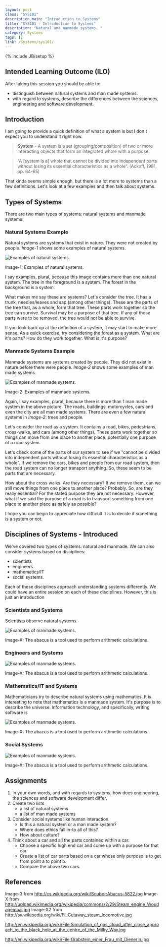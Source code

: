 ```yaml
---
layout: post
class: "SYS101"
description_main: "Introduction to Systems"
title: "SYS101 - Introduction to Systems"
description: "Natural and manmade systems. "
category: Systems
tags: []
link: /Systems/sys101/
---
```

{% include JB/setup %}

## Intended Learning Outcome (ILO)

After taking this session you should be able to:

- distinguish between natural systems and man made systems.
- with regard to systems, describe the differences between the sciences, engineering and software development.

## Introduction

I am going to provide a quick definition of what a system is but I don't expect you to understand it right now.

> **System** - A system is a set (grouping/composition) of two or more interacting objects that form an integrated whole with a purpose.

> “A \[system is a\] whole that cannot be divided into independent parts without losing its essential characteristics as a whole”. (Ackoff, 1981, pp. 64-65)

That kinda seems simple enough, but there is a lot more to systems than a few definitions. Let's look at a few examples and then talk about systems.

## Types of Systems

There are two main types of systems: natural systems and manmade systems.

### Natural Systems Example

Natural systems are systems that exist in nature. They were not created by people. *Image-1* shows some examples of natural systems.

<div class="figure">
<p><img alt='Examples of natural systems.' src='/assets/img/systemExampleNatural.jpg' /></p>
<p>Image-1: Examples of natural systems.</p>
</div>

I say examples, plural, because this image contains more than one natural system. The tree in the foreground is a system. The forest in the background is a system.

What makes me say these are systems? Let's consider the tree. It has a trunk, needles/leaves and sap (among other things). These are the parts of the tree that, as a whole, form that tree. These parts work together so the tree can survive. Survival may be a purpose of that tree. If any of those parts were to be removed, the tree would not be able to survive.

If you look back up at the definition of a system, it may start to make more sense. As a quick exercise, try considering the forest as a system. What are it's parts? How do they work together. What is it's purpose?

### Manmade Systems Example

Manmade systems are systems created by people. They did not exist in nature before there were people. *Image-2* shows some examples of man made systems.

<div class="figure">
<p><img alt='Examples of manmade systems.' src='/assets/img/systemExampleManmade.jpg' /></p>
<p>Image-2: Examples of manmade systems.</p>
</div>

Again, I say examples, plural, because there is more than 1 man made system in the above picture. The roads, buildings, motorcycles, cars and even the city are all man made systems. There are even a few natural systems in *Image-2*: trees and people.

Let's consider the road as a system. It contains a road, bikes, pedestrians, cross-walks, and cars (among other things). These parts work together so things can move from one place to another place: potentially one purpose of a road system.

Let's check some of the parts of our system to see if we "cannot be divided into independent parts without losing its essential characteristics as a whole". If we remove the cars, bikes and people from our road system, then the road system can no longer transport anything. So, these seem to be parts that are necessary.

How about the cross walks. Are they necessary? If we remove them, can we still move things from one place to another place? Probably. So, are they really essential? For the stated purpose they are not necessary. However, what if we said the purpose of a road is to transport something from one place to another place as safely as possible?

I hope you can begin to appreciate how difficult it is to decide if something is a system or not.

## Disciplines of Systems - Introduced

We've covered two types of systems: natural and manmade. We can also consider systems based on disciplines:
- scientists
- engineers
- mathematics/IT
- social systems.

Each of these disciplines approach understanding systems differently. We could have an entire session on each of these disciplines. However, this is just an introduction

### Scientists and Systems

Scientists observe natural systems.

<div class="figure">
<p><img alt='Examples of manmade systems.' src='/assets/img/systemExampleDisciplineScience.jpeg' /></p>
<p>Image-X: The abacus is a tool used to perform arithmetic calculations.</p>
</div>

### Engineers and Systems

<div class="figure">
<p><img alt='Examples of manmade systems.' src='/assets/img/systemExampleDisciplineEngineering.jpg' /></p>
<p>Image-X: The abacus is a tool used to perform arithmetic calculations.</p>
</div>


### Mathematics/IT and Systems

Mathematicians try to describe natural systems using mathematics. It is interesting to note that mathematics is a manmade system. It's purpose is to describe the universe. Information technology, and specifically, writing software is 

<div class="figure">
<p><img alt='Examples of manmade systems.' src='/assets/img/systemExampleDisciplineMathematics.jpg' /></p>
<p>Image-X: The abacus is a tool used to perform arithmetic calculations.</p>
</div>

### Social Systems


<div class="figure">
<p><img alt='Examples of manmade systems.' src='/assets/img/systemExampleDisciplineSocial.jpg' /></p>
<p>Image-X: The abacus is a tool used to perform arithmetic calculations.</p>
</div>


## Assignments

1. In your own words, and with regards to systems, how does engineering, the sciences and software development differ.
2. Create two lists
    - a list of natural systems
    - a list of man made systems
3. Consider social systems like human interaction.
    - Is this a natural system or a man made system?
    - Where does ethics fall in-to all of this?
    - How about culture?
4. Think about a car and all the parts contained within a car.
    - Choose a specific high end car and come up with a purpose for that car.
    - Create a list of car parts based on a car whose only purpose is to get from point a to point b.
    - Compare the above two cars.

## References

Image-3 from http://cs.wikipedia.org/wiki/Soubor:Abacus-5822.jpg
Image-X from http://upload.wikimedia.org/wikipedia/commons/2/29/Steam_engine_Woudagemaal.jpg
Image-X2 from http://sv.wikipedia.org/wiki/Fil:Cutaway_steam_locomotive.jpg

http://en.wikipedia.org/wiki/File:Simulation_of_gas_cloud_after_close_approach_to_the_black_hole_at_the_centre_of_the_Milky_Way.jpg


http://en.wikipedia.org/wiki/File:Grabstein_einer_Frau_mit_Dienerin.jpg
